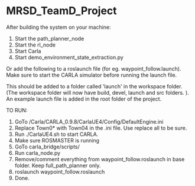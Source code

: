 # MRSD_TeamD_Project

After building the system on your machine:

1. Start the path_planner_node
2. Start the rl_node
3. Start Carla
4. Start demo_environment_state_extraction.py

Or add the following to a roslaunch file (for eg. waypoint_follow.launch). Make sure to start the CARLA simulator before running the launch file. 

<launch>
	<node name = "path_planning_node" pkg="grasp_path_planner" type="path_planner_node" output="screen"/>
	<node name = "rl_node" pkg="rl_node" type="rl_node.py" />
	<node name = "demo_node" pkg="carla_bridge" type="demo_environment_state_extraction.py" output="screen"/>
</launch>

This should be added to a folder called 'launch' in the workspace folder. (The workspace folder will now have build, devel, launch and src folders. ). An example launch file is added in the root folder of the project.

TO RUN:

1. GoTo /Carla/CARLA_0.9.8/CarlaUE4/Config/DefaultEngine.ini
2. Replace Town0* with Town04 in the .ini file. Use replace all to be sure.
3. Run ./CarlaUE4.sh to start CARLA.
4. Make sure ROSMASTER is running
5. GoTo carla_bridge/scripts/
6. Run carla_node.py
7. Remove/comment everything from waypoint_follow.roslaunch in base folder. Keep full_path_planner only.
8. roslaunch waypoint_follow.roslaunch
9. Done.


